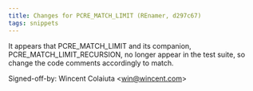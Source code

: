 ```yaml
---
title: Changes for PCRE_MATCH_LIMIT (REnamer, d297c67)
tags: snippets
---
```


It appears that PCRE\_MATCH\_LIMIT and its companion, PCRE\_MATCH\_LIMIT\_RECURSION, no longer appear in the test suite, so change the code comments accordingly to match.

Signed-off-by: Wincent Colaiuta &lt;win@wincent.com&gt;
